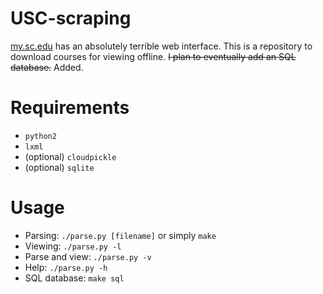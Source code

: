 # USC-scraping
[my.sc.edu](https://ssb.onecarolina.sc.edu/BANP/bwskfcls.P_GetCrse) has an absolutely terrible web interface.
This is a repository to download courses for viewing offline.
~~I plan to eventually add an SQL database.~~ Added.

# Requirements
- `python2`
- `lxml`
- (optional) `cloudpickle`
- (optional) `sqlite`

# Usage
- Parsing: `./parse.py [filename]` or simply `make`
- Viewing: `./parse.py -l`
- Parse and view: `./parse.py -v`
- Help: `./parse.py -h`
- SQL database: `make sql`
